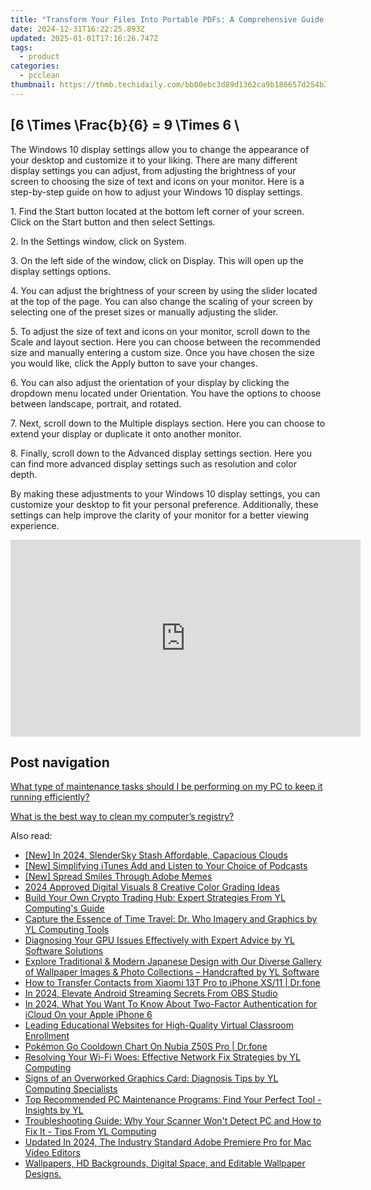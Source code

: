 ```yaml
---
title: "Transform Your Files Into Portable PDFs: A Comprehensive Guide by YL Computing"
date: 2024-12-31T16:22:25.893Z
updated: 2025-01-01T17:16:26.747Z
tags:
  - product
categories:
  - pcclean
thumbnail: https://thmb.techidaily.com/bb00ebc3d89d1362ca9b186657d254b37c10a245e721f7dc9d791e4530e6a65b.jpeg
---
```


## \[6 \Times \Frac{b}{6} = 9 \Times 6 \

The Windows 10 display settings allow you to change the appearance of your desktop and customize it to your liking. There are many different display settings you can adjust, from adjusting the brightness of your screen to choosing the size of text and icons on your monitor. Here is a step-by-step guide on how to adjust your Windows 10 display settings. 

1\. Find the Start button located at the bottom left corner of your screen. Click on the Start button and then select Settings.

2\. In the Settings window, click on System.

3\. On the left side of the window, click on Display. This will open up the display settings options. 

4\. You can adjust the brightness of your screen by using the slider located at the top of the page. You can also change the scaling of your screen by selecting one of the preset sizes or manually adjusting the slider.

5\. To adjust the size of text and icons on your monitor, scroll down to the Scale and layout section. Here you can choose between the recommended size and manually entering a custom size. Once you have chosen the size you would like, click the Apply button to save your changes.

6\. You can also adjust the orientation of your display by clicking the dropdown menu located under Orientation. You have the options to choose between landscape, portrait, and rotated.

7\. Next, scroll down to the Multiple displays section. Here you can choose to extend your display or duplicate it onto another monitor.

8\. Finally, scroll down to the Advanced display settings section. Here you can find more advanced display settings such as resolution and color depth. 

By making these adjustments to your Windows 10 display settings, you can customize your desktop to fit your personal preference. Additionally, these settings can help improve the clarity of your monitor for a better viewing experience.

<!-- affiliate ads begin -->
<iframe width="560" height="315" src="https://www.youtube.com/embed/PNw3Lb26wFA?si=5NR1XRVSp41EQYMy" title="YouTube video player" frameborder="0" allow="accelerometer; autoplay; clipboard-write; encrypted-media; gyroscope; picture-in-picture; web-share" referrerpolicy="strict-origin-when-cross-origin" allowfullscreen></iframe>
<!-- affiliate ads end -->

## Post navigation

[What type of maintenance tasks should I be performing on my PC to keep it running efficiently?](https://tools.techidaily.com/pcclean/products/)

[What is the best way to clean my computer’s registry?](https://tools.techidaily.com/pcclean/products/)

<ins class="adsbygoogle"
     style="display:block"
     data-ad-format="autorelaxed"
     data-ad-client="ca-pub-7571918770474297"
     data-ad-slot="1223367746"></ins>

<ins class="adsbygoogle"
     style="display:block"
     data-ad-client="ca-pub-7571918770474297"
     data-ad-slot="8358498916"
     data-ad-format="auto"
     data-full-width-responsive="true"></ins>

<span class="atpl-alsoreadstyle">Also read:</span>
<div><ul>
<li><a href="https://article-helps.techidaily.com/new-in-2024-slendersky-stash-affordable-capacious-clouds/"><u>[New] In 2024, SlenderSky Stash Affordable, Capacious Clouds</u></a></li>
<li><a href="https://extra-support.techidaily.com/new-simplifying-itunes-add-and-listen-to-your-choice-of-podcasts/"><u>[New] Simplifying iTunes Add and Listen to Your Choice of Podcasts</u></a></li>
<li><a href="https://extra-approaches.techidaily.com/new-spread-smiles-through-adobe-memes/"><u>[New] Spread Smiles Through Adobe Memes</u></a></li>
<li><a href="https://article-posts.techidaily.com/2024-approved-digital-visuals-8-creative-color-grading-ideas/"><u>2024 Approved Digital Visuals 8 Creative Color Grading Ideas</u></a></li>
<li><a href="https://discover-amazing.techidaily.com/build-your-own-crypto-trading-hub-expert-strategies-from-yl-computings-guide/"><u>Build Your Own Crypto Trading Hub: Expert Strategies From YL Computing's Guide</u></a></li>
<li><a href="https://discover-amazing.techidaily.com/capture-the-essence-of-time-travel-dr-who-imagery-and-graphics-by-yl-computing-tools/"><u>Capture the Essence of Time Travel: Dr. Who Imagery and Graphics by YL Computing Tools</u></a></li>
<li><a href="https://discover-amazing.techidaily.com/diagnosing-your-gpu-issues-effectively-with-expert-advice-by-yl-software-solutions/"><u>Diagnosing Your GPU Issues Effectively with Expert Advice by YL Software Solutions</u></a></li>
<li><a href="https://discover-amazing.techidaily.com/explore-traditional-and-modern-japanese-design-with-our-diverse-gallery-of-wallpaper-images-and-photo-collections-handcrafted-by-yl-software/"><u>Explore Traditional & Modern Japanese Design with Our Diverse Gallery of Wallpaper Images & Photo Collections – Handcrafted by YL Software</u></a></li>
<li><a href="https://blog-min.techidaily.com/how-to-transfer-contacts-from-xiaomi-13t-pro-to-iphone-xs11-drfone-by-drfone-transfer-from-android-transfer-from-android/"><u>How to Transfer Contacts from Xiaomi 13T Pro to iPhone XS/11 | Dr.fone</u></a></li>
<li><a href="https://digital-screen-recording.techidaily.com/in-2024-elevate-android-streaming-secrets-from-obs-studio/"><u>In 2024, Elevate Android Streaming Secrets From OBS Studio</u></a></li>
<li><a href="https://activate-lock.techidaily.com/in-2024-what-you-want-to-know-about-two-factor-authentication-for-icloud-on-your-apple-iphone-6-by-drfone-ios/"><u>In 2024, What You Want To Know About Two-Factor Authentication for iCloud On your Apple iPhone 6</u></a></li>
<li><a href="https://buynow-reviews.techidaily.com/leading-educational-websites-for-high-quality-virtual-classroom-enrollment/"><u>Leading Educational Websites for High-Quality Virtual Classroom Enrollment</u></a></li>
<li><a href="https://pokemon-go-android.techidaily.com/pokemon-go-cooldown-chart-on-nubia-z50s-pro-drfone-by-drfone-virtual-android/"><u>Pokémon Go Cooldown Chart On Nubia Z50S Pro | Dr.fone</u></a></li>
<li><a href="https://discover-amazing.techidaily.com/resolving-your-wi-fi-woes-effective-network-fix-strategies-by-yl-computing/"><u>Resolving Your Wi-Fi Woes: Effective Network Fix Strategies by YL Computing</u></a></li>
<li><a href="https://discover-amazing.techidaily.com/signs-of-an-overworked-graphics-card-diagnosis-tips-by-yl-computing-specialists/"><u>Signs of an Overworked Graphics Card: Diagnosis Tips by YL Computing Specialists</u></a></li>
<li><a href="https://discover-amazing.techidaily.com/top-recommended-pc-maintenance-programs-find-your-perfect-tool-insights-by-yl/"><u>Top Recommended PC Maintenance Programs: Find Your Perfect Tool - Insights by YL</u></a></li>
<li><a href="https://discover-amazing.techidaily.com/troubleshooting-guide-why-your-scanner-wont-detect-pc-and-how-to-fix-it-tips-from-yl-computing/"><u>Troubleshooting Guide: Why Your Scanner Won't Detect PC and How to Fix It - Tips From YL Computing</u></a></li>
<li><a href="https://video-creation-software.techidaily.com/updated-in-2024-the-industry-standard-adobe-premiere-pro-for-mac-video-editors/"><u>Updated In 2024, The Industry Standard Adobe Premiere Pro for Mac Video Editors</u></a></li>
<li><a href="https://discover-amazing.techidaily.com/wallpapers-hd-backgrounds-digital-space-and-editable-wallpaper-designs/"><u>Wallpapers, HD Backgrounds, Digital Space, and Editable Wallpaper Designs.</u></a></li>
</ul></div>

